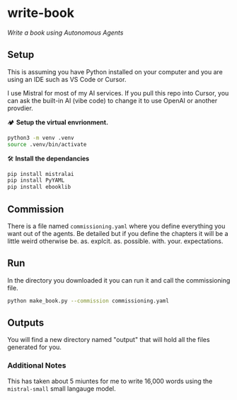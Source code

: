 # write-book
*Write a book using Autonomous Agents*

## Setup

This is assuming you have Python installed on your computer and you are using an IDE such as VS Code or Cursor.

I use Mistral for most of my AI services. If you pull this repo into Cursor, you can ask the built-in AI (vibe code) to change it to use OpenAI or another provdier. 

🏕️ **Setup the virtual envrionment.**
```bash
python3 -m venv .venv
source .venv/bin/activate
```

🛠️ **Install the dependancies**
```bash
pip install mistralai
pip install PyYAML
pip install ebooklib
```

## Commission

There is a file named `commissioning.yaml` where you define everything you want out of the agents. Be detailed but if you define the chapters it will be a little weird otherwise be. as. explcit. as. possible. with. your. expectations.

## Run

In the directory you downloaded it you can run it and call the commissioning file. 

```bash
python make_book.py --commission commissioning.yaml
```

## Outputs

You will find a new directory named "output" that will hold all the files generated for you. 

### Additional Notes

This has taken about 5 miuntes for me to write 16,000 words using the `mistral-small` small langauge model. 